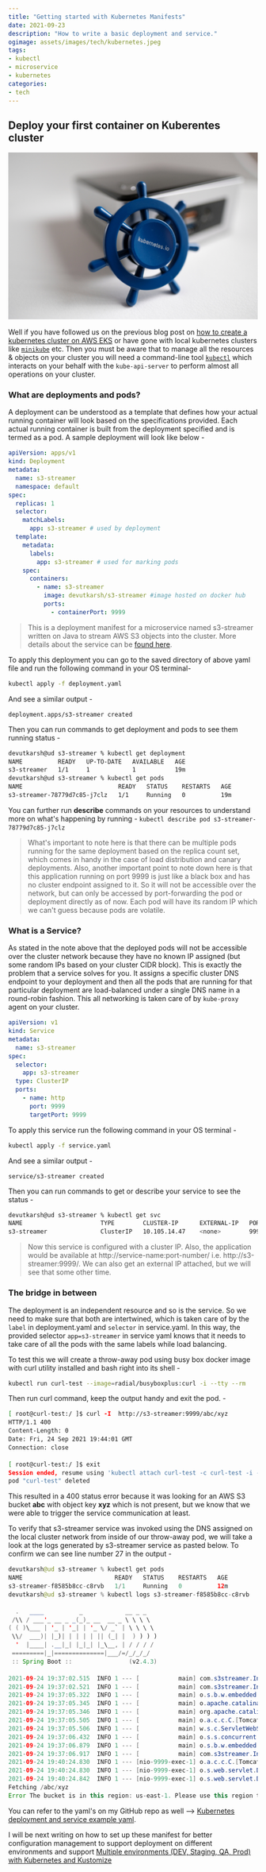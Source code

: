```yaml
---
title: "Getting started with Kubernetes Manifests"
date: 2021-09-23
description: "How to write a basic deployment and service."
ogimage: assets/images/tech/kubernetes.jpeg
tags: 
- kubectl
- microservice
- kubernetes
categories:
- tech
---
```

Deploy your first container on Kuberentes cluster
---
![Kubernetes](assets/images/tech/kubernetes.jpeg)

Well if you have followed us on the previous blog post on [how to create a kubernetes cluster on AWS EKS](../how-to-create-a-kubernetes-cluster-on-aws-eks) or have gone with local kubernetes clusters like [```minikube```](https://minikube.sigs.k8s.io/docs/start/) etc. Then you must be aware that to manage all the resources & objects on your cluster you will need a command-line tool [```kubectl```](https://kubernetes.io/docs/tasks/tools/install-kubectl-macos/) which interacts on your behalf with the ```kube-api-server``` to perform almost all operations on your cluster.

### What are deployments and pods?
A deployment can be understood as a template that defines how your actual running container will look based on the specifications provided. Each actual running container is built from the deployment specified and is termed as a pod.
A sample deployment will look like below -

```deployment.yaml
apiVersion: apps/v1
kind: Deployment
metadata:
  name: s3-streamer
  namespace: default
spec:
  replicas: 1
  selector:
    matchLabels:
      app: s3-streamer # used by deployment
  template:
    metadata:
      labels:
        app: s3-streamer # used for marking pods
    spec:
      containers:
        - name: s3-streamer
          image: devutkarsh/s3-streamer #image hosted on docker hub
          ports:
            - containerPort: 9999 
```

> This is a deployment manifest for a microservice named s3-streamer written on Java to stream AWS S3 objects into the cluster. More details about the service can be [found here](../streaming-aws-s3-objects-in-aws-eks-cluster/).

To apply this deployment you can go to the saved directory of above yaml file and run the following command in your OS terminal-
```zsh
kubectl apply -f deployment.yaml
```
And see a similar output -
```
deployment.apps/s3-streamer created
```
Then you can run commands to get deployment and pods to see them running status -
```zsh
devutkarsh@ud s3-streamer % kubectl get deployment
NAME          READY   UP-TO-DATE   AVAILABLE   AGE
s3-streamer   1/1     1            1           19m
devutkarsh@ud s3-streamer % kubectl get pods      
NAME                           READY   STATUS    RESTARTS   AGE
s3-streamer-78779d7c85-j7clz   1/1     Running   0          19m
```
You can further run  **describe** commands on your resources to understand more on what's happening by running - ```kubectl describe pod s3-streamer-78779d7c85-j7clz```

> What's important to note here is that there can be multiple pods running for the same deployment based on the replica count set, which comes in handy in the case of load distribution and canary deployments. 
> Also, another important point to note down here is that this application running on port 9999 is just like a black box and has no cluster endpoint assigned to it. So it will not be accessible over the network, but can only be accessed by port-forwarding the pod or deployment directly as of now. Each pod will have its random IP which we can't guess because pods are volatile.

### What is a Service?
As stated in the note above that the deployed pods will not be accessible over the cluster network because they have no known IP assigned (but some random IPs based on your cluster CIDR block). This is exactly the problem that a service solves for you. It assigns a specific cluster DNS endpoint to your deployment and then all the pods that are running for that particular deployment are load-balanced under a single DNS name in a round-robin fashion. This all networking is taken care of by ```kube-proxy``` agent on your cluster.

```service.yaml
apiVersion: v1
kind: Service
metadata:
  name: s3-streamer
spec:
  selector:
    app: s3-streamer
  type: ClusterIP
  ports:
    - name: http
      port: 9999
      targetPort: 9999
```

To apply this service run the following command in your OS terminal -
```zsh
kubectl apply -f service.yaml
```
And see a similar output -
```
service/s3-streamer created
```
Then you can run commands to get or describe your service to see the status -
```zsh
devutkarsh@ud s3-streamer % kubectl get svc
NAME                      TYPE        CLUSTER-IP      EXTERNAL-IP   PORT(S)    AGE
s3-streamer               ClusterIP   10.105.14.47    <none>        9999/TCP   29s
```
> Now this service is configured with a cluster IP. Also, the application would be available at http://service-name:port-number/ i.e. http://s3-streamer:9999/. We can also get an external IP attached, but we will see that some other time.

### The bridge in between
The deployment is an independent resource and so is the service. So we need to make sure that both are intertwined, which is taken care of by the ```label``` in deployment.yaml and ```selector``` in service.yaml. In this way, the provided selector ```app=s3-streamer``` in service yaml knows that it needs to take care of all the pods with the same labels while load balancing.

To test this we will create a throw-away pod using busy box docker image with curl utility installed and bash right into its shell -
```zsh
kubectl run curl-test --image=radial/busyboxplus:curl -i --tty --rm
```

Then run curl command, keep the output handy and exit the pod. -
```zsh
[ root@curl-test:/ ]$ curl -I  http://s3-streamer:9999/abc/xyz
HTTP/1.1 400 
Content-Length: 0
Date: Fri, 24 Sep 2021 19:44:01 GMT
Connection: close

[ root@curl-test:/ ]$ exit
Session ended, resume using 'kubectl attach curl-test -c curl-test -i -t' command when the pod is running
pod "curl-test" deleted
```

This resulted in a 400 status error because it was looking for an AWS S3 bucket **abc** with object key **xyz** which is not present, but we know that we were able to trigger the service communication at least.

To verify that s3-streamer service was invoked using the DNS assigned on the local cluster network from inside of our throw-away pod, we will take a look at the logs generated by s3-streamer service as pasted below. To confirm we can see line number 27 in the output - 
```java
devutkarsh@ud s3-streamer % kubectl get pods
NAME                          READY   STATUS    RESTARTS   AGE
s3-streamer-f8585b8cc-c8rvb   1/1     Running   0          12m
devutkarsh@ud s3-streamer % kubectl logs s3-streamer-f8585b8cc-c8rvb

  .   ____          _            __ _ _
 /\\ / ___'_ __ _ _(_)_ __  __ _ \ \ \ \
( ( )\___ | '_ | '_| | '_ \/ _` | \ \ \ \
 \\/  ___)| |_)| | | | | || (_| |  ) ) ) )
  '  |____| .__|_| |_|_| |_\__, | / / / /
 =========|_|==============|___/=/_/_/_/
 :: Spring Boot ::                (v2.4.3)

2021-09-24 19:37:02.515  INFO 1 --- [           main] com.s3streamer.Init                      : Starting Init using Java 1.8.0_212 on s3-streamer-f8585b8cc-c8rvb with PID 1 (/s3-streamer-0.0.1-SNAPSHOT/lib/s3-streamer-0.0.1-SNAPSHOT.jar started by root in /)
2021-09-24 19:37:02.521  INFO 1 --- [           main] com.s3streamer.Init                      : No active profile set, falling back to default profiles: default
2021-09-24 19:37:05.322  INFO 1 --- [           main] o.s.b.w.embedded.tomcat.TomcatWebServer  : Tomcat initialized with port(s): 9999 (http)
2021-09-24 19:37:05.345  INFO 1 --- [           main] o.apache.catalina.core.StandardService   : Starting service [Tomcat]
2021-09-24 19:37:05.346  INFO 1 --- [           main] org.apache.catalina.core.StandardEngine  : Starting Servlet engine: [Apache Tomcat/9.0.43]
2021-09-24 19:37:05.505  INFO 1 --- [           main] o.a.c.c.C.[Tomcat].[localhost].[/]       : Initializing Spring embedded WebApplicationContext
2021-09-24 19:37:05.506  INFO 1 --- [           main] w.s.c.ServletWebServerApplicationContext : Root WebApplicationContext: initialization completed in 2837 ms
2021-09-24 19:37:06.432  INFO 1 --- [           main] o.s.s.concurrent.ThreadPoolTaskExecutor  : Initializing ExecutorService 'applicationTaskExecutor'
2021-09-24 19:37:06.879  INFO 1 --- [           main] o.s.b.w.embedded.tomcat.TomcatWebServer  : Tomcat started on port(s): 9999 (http) with context path ''
2021-09-24 19:37:06.917  INFO 1 --- [           main] com.s3streamer.Init                      : Started Init in 5.631 seconds (JVM running for 6.555)
2021-09-24 19:40:24.830  INFO 1 --- [nio-9999-exec-1] o.a.c.c.C.[Tomcat].[localhost].[/]       : Initializing Spring DispatcherServlet 'dispatcherServlet'
2021-09-24 19:40:24.830  INFO 1 --- [nio-9999-exec-1] o.s.web.servlet.DispatcherServlet        : Initializing Servlet 'dispatcherServlet'
2021-09-24 19:40:24.842  INFO 1 --- [nio-9999-exec-1] o.s.web.servlet.DispatcherServlet        : Completed initialization in 10 ms
Fetching /abc/xyz
Error The bucket is in this region: us-east-1. Please use this region to retry the request (Service: Amazon S3; Status Code: 301; Error Code: PermanentRedirect; Request ID: ....
```

You can refer to the yaml's on my GitHub repo as well --> [Kubernetes deployment and service example yaml](https://github.com/devutkarsh/kubernetes/tree/master/apps/service-bases/s3-streamer). 

I will be next writing on how to set up these manifest for better configuration management to support deployment on different environments and support [Multiple environments (DEV, Staging, QA, Prod) with Kubernetes and Kustomize](../configuring-kubernetes-for-multiple-environments-with-kustomize)

